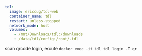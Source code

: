 ```yaml
tdl:
  image: ericcug/tdl-web
  container_name: tdl
  restart: unless-stopped  
  network_mode: host    
  volumes:
    - /mnt/Downloads/tdl:/downloads
    - /data/tdl/config:/root/.tdl
```
scan qrcode login, excute `docker exec -it tdl tdl login -T qr`
